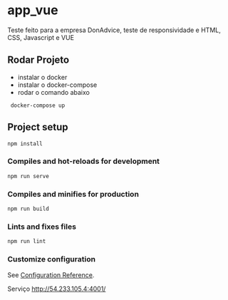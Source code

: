 # app_vue

Teste feito para a empresa DonAdvice, teste de responsividade e HTML, CSS, Javascript e VUE

## Rodar Projeto

* instalar o docker
* instalar o docker-compose
* rodar o comando abaixo
```
 docker-compose up
```
## Project setup
```
npm install
```

### Compiles and hot-reloads for development
```
npm run serve
```

### Compiles and minifies for production
```
npm run build
```

### Lints and fixes files
```
npm run lint
```

### Customize configuration
See [Configuration Reference](https://cli.vuejs.org/config/).

Serviço
http://54.233.105.4:4001/
